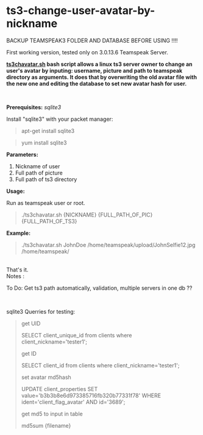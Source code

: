 # ts3-change-user-avatar-by-nickname

BACKUP TEAMSPEAK3 FOLDER AND DATABASE BEFORE USING !!!! 

First working version, tested only on 3.0.13.6 Teamspeak Server. 

<b><a href="https://github.com/cryptozealot/ts3-change-user-avatar-by-nickname/blob/master/ts3chavatar.sh">ts3chavatar.sh</a> bash script allows a linux ts3 server owner to change an user's avatar by inputing: username, picture and path to teamspeak directory as arguments. It does that by overwriting the old avatar file with the new one and editing the database to set new avatar hash for user.</b>

<br>

<b>Prerequisites:</b>
<i>sqlite3</i><p>
Install "sqlite3" with your packet manager:
<blockquote>apt-get install sqlite3</blockquote>
<blockquote>yum install sqlite3</blockquote>

<b>Parameters:</b>

<ol><li>Nickname of user</li><li>Full path of picture</li><li>Full path of ts3 directory</li></ol>

<b>Usage:</b>

Run as teamspeak user or root.

<blockquote>./ts3chavatar.sh {NICKNAME} {FULL_PATH_OF_PIC} {FULL_PATH_OF_TS3} </blockquote>

<b>Example:</b>

<blockquote>

./ts3chavatar.sh JohnDoe /home/teamspeak/upload/JohnSelfie12.jpg /home/teamspeak/

</blockquote>
<br>
That's it.

<br>
Notes : 


To Do: Get ts3 path automatically, validation, multiple servers in one db ??

<br>

sqlite3 Querries for testing:

<blockquote>
get UID

SELECT client_unique_id from clients where client_nickname='tester1';

get ID

SELECT client_id from clients where client_nickname='tester1';

set avatar md5hash

UPDATE client_properties SET value='b3b3b8e6d973385716fb320b77331f78' WHERE ident='client_flag_avatar' AND id='3689';

get md5 to input in table 

md5sum {filename}
</blockquote>
